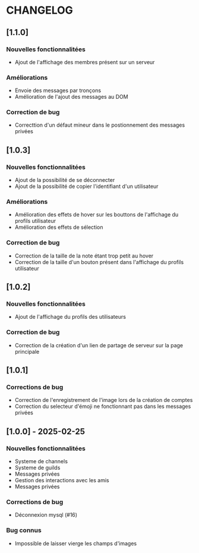 # CHANGELOG

## [1.1.0]

### Nouvelles fonctionnalitées

-   Ajout de l'affichage des membres présent sur un serveur

### Améliorations

-   Envoie des messages par tronçons
-   Amélioration de l'ajout des messages au DOM

### Correction de bug

-   Correcttion d'un défaut mineur dans le postionnement des messages privées

## [1.0.3]

### Nouvelles fonctionnalitées

-   Ajout de la possibilité de se déconnecter
-   Ajout de la possibilité de copier l'identifiant d'un utilisateur

### Améliorations

-   Amélioration des effets de hover sur les bouttons de l'affichage du profils utilisateur
-   Amélioration des effets de sélection

### Correction de bug

-   Correction de la taille de la note étant trop petit au hover
-   Correction de la taille d'un bouton présent dans l'affichage du profils utilisateur

## [1.0.2]

### Nouvelles fonctionnalitées

-   Ajout de l'affichage du profils des utilisateurs

### Correction de bug

-   Correction de la création d'un lien de partage de serveur sur la page principale

## [1.0.1]

### Corrections de bug

-   Correction de l'enregistrement de l'image lors de la création de comptes
-   Correction du selecteur d'émoji ne fonctionnant pas dans les messages privées

## [1.0.0] - 2025-02-25

### Nouvelles fonctionnalitées

-   Systeme de channels
-   Systeme de guilds
-   Messages privées
-   Gestion des interactions avec les amis
-   Messages privées

### Corrections de bug

-   Déconnexion mysql (#16)

### Bug connus

-   Impossible de laisser vierge les champs d'images

